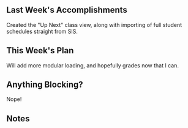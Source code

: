 ## Last Week's Accomplishments

Created the "Up Next" class view, along with importing of full student schedules straight from SIS.

## This Week's Plan

Will add more modular loading, and hopefully grades now that I can.

## Anything Blocking?

Nope!

## Notes
